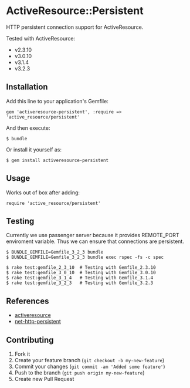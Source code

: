 # ActiveResource::Persistent

HTTP persistent connection support for ActiveResource.

Tested with ActiveResource:

* v2.3.10
* v3.0.10
* v3.1.4
* v3.2.3

## Installation

Add this line to your application's Gemfile:

    gem 'activeresource-persistent', :require => 'active_resource/persistent'

And then execute:

    $ bundle

Or install it yourself as:

    $ gem install activeresource-persistent

## Usage

Works out of box after adding:

    require 'active_resource/persistent'

## Testing

Currently we use passenger server because it provides REMOTE_PORT enviroment variable.
Thus we can ensure that connections are persistent.

    $ BUNDLE_GEMFILE=Gemfile_3_2_3 bundle
    $ BUNDLE_GEMFILE=Gemfile_3_2_3 bundle exec rspec -fs -c spec

    $ rake test:gemfile_2_3_10  # Testing with Gemfile_2.3.10
    $ rake test:gemfile_3_0_10  # Testing with Gemfile_3.0.10
    $ rake test:gemfile_3_1_4   # Testing with Gemfile_3.1.4
    $ rake test:gemfile_3_2_3   # Testing with Gemfile_3.2.3

## References

* [activeresource](https://github.com/rails/activeresource)
* [net-http-persistent](https://github.com/drbrain/net-http-persistent)

## Contributing

1. Fork it
2. Create your feature branch (`git checkout -b my-new-feature`)
3. Commit your changes (`git commit -am 'Added some feature'`)
4. Push to the branch (`git push origin my-new-feature`)
5. Create new Pull Request
